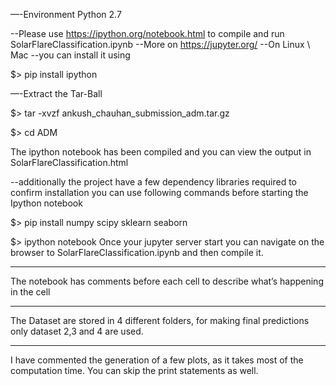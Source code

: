 —-Environment  Python 2.7

--Please use https://ipython.org/notebook.html to compile and run SolarFlareClassification.ipynb
--More on https://jupyter.org/
--On Linux \ Mac
--you can install it using


$> pip install ipython

—-Extract the Tar-Ball

$> tar -xvzf ankush_chauhan_submission_adm.tar.gz

$> cd ADM

The ipython notebook has been compiled and you can view the output in SolarFlareClassification.html


--additionally the project have a few dependency libraries required to confirm installation you can use following commands before starting the Ipython notebook

$> pip install numpy scipy sklearn seaborn


$> ipython notebook
Once your jupyter server start you can navigate on the browser to SolarFlareClassification.ipynb and then compile it.


***
The notebook has comments before each cell to describe what’s happening in the cell
***
The Dataset are stored in 4 different folders, for making final predictions only dataset 2,3 and 4 are used.
***
I have commented the generation of a few plots, as it takes most of the computation time.
You can skip the print statements as well.
